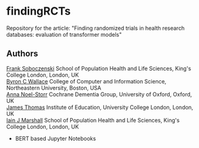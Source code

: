 # findingRCTs
Repository for the article: "Finding randomized trials in health research databases: evaluation of transformer models"

## Authors

[Frank Soboczenski](https://h21k.github.io/) School of Population Health and Life Sciences, King's College London, London, UK<br>
[Byron C Wallace](http://www.byronwallace.com/) College of Computer and Information Science, Northeastern University, Boston, USA<br>
[Anna Noel-Storr](https://www.rdm.ox.ac.uk/people/anna-noel-storr) Cochrane Dementia Group, University of Oxford, Oxford, UK<br>
[James Thomas](https://iris.ucl.ac.uk/iris/browse/profile?upi=JTHOA32) Institute of Education, University College London, London, UK<br>
[Iain J Marshall](https://kclpure.kcl.ac.uk/portal/iain.marshall.html) School of Population Health and Life Sciences, King's College London, London, UK<br>

+ BERT based Jupyter Notebooks
